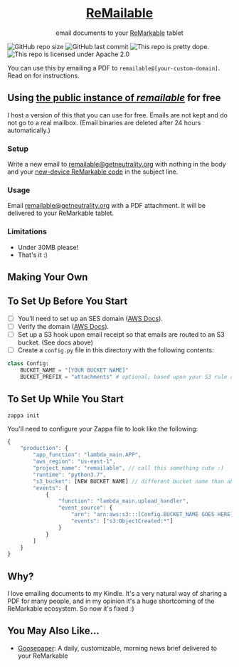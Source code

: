 <h1 align="center"><a href="https://remailable.getneutrality.org/">ReMailable</a></h1>
<p align="center">email documents to your <a href="https://remarkable.com">ReMarkable</a> tablet</p>

![GitHub repo size](https://img.shields.io/github/repo-size/j6k4m8/remailable?style=for-the-badge) ![GitHub last commit](https://img.shields.io/github/last-commit/j6k4m8/remailable?style=for-the-badge)
![This repo is pretty dope.](https://img.shields.io/badge/pretty%20dope-%F0%9F%91%8C-blue?style=for-the-badge) ![This repo is licensed under Apache 2.0](https://img.shields.io/github/license/j6k4m8/remailable?style=for-the-badge)

You can use this by emailing a PDF to `remailable@[your-custom-domain]`. Read on for instructions.

## Using <a href="https://remailable.getneutrality.org/">the public instance of _remailable_</a> for free

I host a version of this that you can use for free. Emails are not kept and do not go to a real mailbox. (Email binaries are deleted after 24 hours automatically.)

### Setup

Write a new email to [remailable@getneutrality.org](mailto:remailable@getneutrality.org) with nothing in the body and your [new-device ReMarkable code](https://my.remarkable.com/connect/mobile) in the subject line.

### Usage

Email [remailable@getneutrality.org](mailto:remailable@getneutrality.org) with a PDF attachment. It will be delivered to your ReMarkable tablet.

### Limitations

-   Under 30MB please!
-   That's it :)

## Making Your Own

## To Set Up Before You Start

-   [ ] You'll need to set up an SES domain ([AWS Docs](https://docs.aws.amazon.com/ses/latest/DeveloperGuide/receiving-email-getting-started-before.html)).
-   [ ] Verify the domain ([AWS Docs](https://docs.aws.amazon.com/ses/latest/DeveloperGuide/receiving-email-getting-started-verify.html)).
-   [ ] Set up a S3 hook upon email receipt so that emails are routed to an S3 bucket. (See docs above)
-   [ ] Create a `config.py` file in this directory with the following contents:

```python
class Config:
    BUCKET_NAME = "[YOUR BUCKET NAME]"
    BUCKET_PREFIX = "attachments" # optional; based upon your S3 rule above
```

## To Set Up While You Start

```shell
zappa init
```

You'll need to configure your Zappa file to look like the following:

```js
{
    "production": {
        "app_function": "lambda_main.APP",
        "aws_region": "us-east-1",
        "project_name": "remailable", // call this something cute :)
        "runtime": "python3.7",
        "s3_bucket": [NEW BUCKET NAME] // different bucket name than above
        "events": [
            {
                "function": "lambda_main.upload_handler",
                "event_source": {
                    "arn": "arn:aws:s3:::[Config.BUCKET_NAME GOES HERE]",
                    "events": ["s3:ObjectCreated:*"]
                }
            }
        ]
    }
}
```

## Why?

I love emailing documents to my Kindle. It's a very natural way of sharing a PDF for many people, and in my opinion it's a huge shortcoming of the ReMarkable ecosystem. So now it's fixed :)

## You May Also Like...

-   [Goosepaper](https://github.com/j6k4m8/goosepaper): A daily, customizable, morning news brief delivered to your ReMarkable
